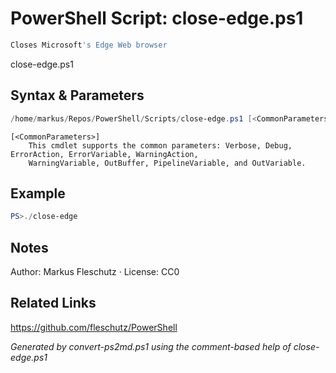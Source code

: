 # PowerShell Script: close-edge.ps1
```powershell
Closes Microsoft's Edge Web browser
```

close-edge.ps1

## Syntax & Parameters
```powershell
/home/markus/Repos/PowerShell/Scripts/close-edge.ps1 [<CommonParameters>]
```

```
[<CommonParameters>]
    This cmdlet supports the common parameters: Verbose, Debug, ErrorAction, ErrorVariable, WarningAction, 
    WarningVariable, OutBuffer, PipelineVariable, and OutVariable.
```

## Example
```powershell
PS>./close-edge
```


## Notes
Author: Markus Fleschutz · License: CC0

## Related Links
https://github.com/fleschutz/PowerShell

*Generated by convert-ps2md.ps1 using the comment-based help of close-edge.ps1*
